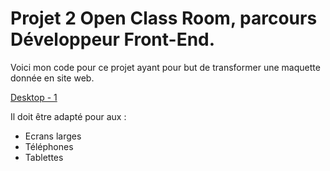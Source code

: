 # Projet 2 Open Class Room, parcours Développeur Front-End.

Voici mon code pour ce projet ayant pour but de transformer une maquette donnée en site web.  

[Desktop - 1](https://user-images.githubusercontent.com/46084005/113858026-857da700-97a3-11eb-92c4-11f2e10b5c11.png)


Il doit être adapté pour aux :
- Ecrans larges
- Téléphones
- Tablettes


